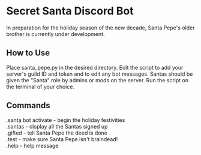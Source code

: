 # Secret Santa Discord Bot

In preparation for the holiday season of the new decade, Santa Pepe's older brother is currently under development.

## How to Use
Place santa_pepe.py in the desired directory. Edit the script to add your server's guild ID and token and to edit any bot messages. Santas should be given the "Santa" role by admins or mods on the server. Run the script on the terminal of your choice.

## Commands
.santa bot activate - begin the holiday festivities\
.santas - display all the Santas signed up\
.gifted - tell Santa Pepe the deed is done\
.test - make sure Santa Pepe isn't braindead!\
.help - help message
